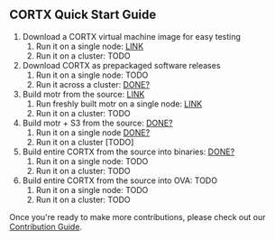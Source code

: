 ## CORTX Quick Start Guide
 
 1. Download a CORTX virtual machine image for easy testing
    1. Run it on a single node: [LINK](doc/CORTX_on_Open_Virtual_Appliance.rst)
    1. Run it on a cluster: TODO
1. Download CORTX as prepackaged software releases
    1. Run it on a single node: TODO
    1. Run it across a cluster: [DONE?](doc/scaleout/README.rst)
1. Build motr from the source: [LINK](https://github.com/Seagate/cortx-motr/blob/main/doc/Quick-Start-Guide.rst)
    1. Run freshly built motr on a single node: [LINK](https://github.com/Seagate/cortx-motr/blob/main/doc/Quick-Start-Guide.rst)
    1. Run it on a cluster: TODO
1. Build motr + S3 from the source: [DONE?](https://github.com/Seagate/cortx-s3server/blob/main/docs/CORTX-S3%20Server%20Quick%20Start%20Guide.md)
    1. Run it on a single node [DONE?](https://github.com/Seagate/cortx-s3server/blob/main/docs/CORTX-S3%20Server%20Quick%20Start%20Guide.md)
    1. Run it on a cluster [TODO]
1. Build entire CORTX from the source into binaries: [DONE?](https://github.com/Seagate/cortx/blob/main/doc/Release_Build_Creation.rst)
    1. Run it on a single node: TODO 
    1. Run it on a cluster: TODO
1. Build entire CORTX from the source into OVA: TODO
    1. Run it on a single node: TODO 
    1. Run it on a cluster: TODO

    
Once you're ready to make more contributions, please check out our [Contribution Guide](CONTRIBUTING.md).


